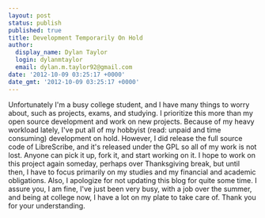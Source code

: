 ```yaml
---
layout: post
status: publish
published: true
title: Development Temporarily On Hold
author:
  display_name: Dylan Taylor
  login: dylanmtaylor
  email: dylan.m.taylor92@gmail.com
date: '2012-10-09 03:25:17 +0000'
date_gmt: '2012-10-09 03:25:17 +0000'
---
```

<p>Unfortunately I'm a busy college student, and I have many things to worry about, such as projects, exams, and studying. I prioritize this more than my open source development and work on new projects. Because of my heavy workload lately, I've put all of my hobbyist (read: unpaid and time consuming) development on hold. However, I did release the full source code of LibreScribe, and it's released under the GPL so all of my work is not lost. Anyone can pick it up, fork it, and start working on it. I hope to work on this project again someday, perhaps over Thanksgiving break, but until then, I have to focus primarily on my studies and my financial and academic obligations. Also, I apologize for not updating this blog for quite some time. I assure you, I am fine, I've just been very busy, with a job over the summer, and being at college now, I have a lot on my plate to take care of. Thank you for your understanding.</p>
